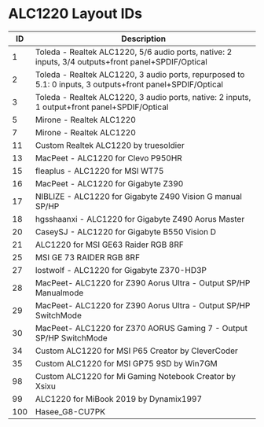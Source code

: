 # ALC1220 Layout IDs

| ID | Description |
|---|---|
| 1 | Toleda - Realtek ALC1220, 5/6 audio ports, native: 2 inputs, 3/4 outputs+front panel+SPDIF/Optical |
| 2 | Toleda - Realtek ALC1220, 3 audio ports, repurposed to 5.1: 0 inputs, 3 outputs+front panel+SPDIF/Optical |
| 3 | Toleda - Realtek ALC1220, 3 audio ports, native: 2 inputs, 1 output+front panel+SPDIF/Optical |
| 5 | Mirone - Realtek ALC1220 |
| 7 | Mirone - Realtek ALC1220 |
| 11 | Custom Realtek ALC1220 by truesoldier |
| 13 | MacPeet - ALC1220 for Clevo P950HR |
| 15 | fleaplus - ALC1220 for MSI WT75 |
| 16 | MacPeet - ALC1220 for Gigabyte Z390 |
| 17 | NIBLIZE - ALC1220 for Gigabyte Z490 Vision G manual SP/HP |
| 18 | hgsshaanxi - ALC1220 for Gigabyte Z490 Aorus Master |
| 20 | CaseySJ - ALC1220 for Gigabyte B550 Vision D |
| 21 | ALC1220 for MSI GE63 Raider RGB 8RF |
| 25 | MSI GE 73 RAIDER RGB 8RF |
| 27 | lostwolf - ALC1220 for Gigabyte Z370-HD3P |
| 28 | MacPeet- ALC1220 for Z390 Aorus Ultra - Output SP/HP Manualmode  |
| 29 | MacPeet- ALC1220 for Z390 Aorus Ultra - Output SP/HP SwitchMode |
| 30 | MacPeet- ALC1220 for Z370 AORUS Gaming 7 - Output SP/HP SwitchMode |
| 34 | Custom ALC1220 for MSI P65 Creator by CleverCoder |
| 35 | Custom ALC1220 for MSI GP75 9SD by Win7GM |
| 98 | Custom ALC1220 for Mi Gaming Notebook Creator by Xsixu |
| 99 | ALC1220 for MiBook 2019 by Dynamix1997 |
| 100 | Hasee_G8-CU7PK |

